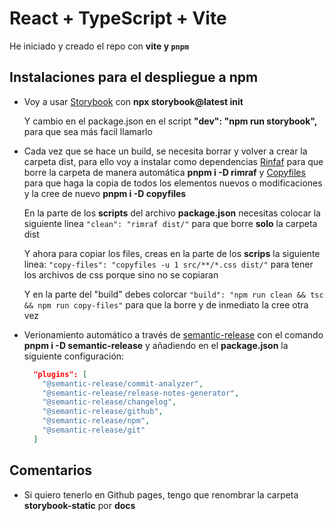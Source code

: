 # React + TypeScript + Vite

He iniciado y creado el repo con **vite y `pnpm`**

## Instalaciones para el despliegue a npm

- Voy a usar [Storybook](https://storybook.js.org/docs/react/get-started/install) con **npx storybook@latest init**
  
  Y cambio en el package.json en el script **"dev": "npm run storybook",** para que sea más facil llamarlo

- Cada vez que se hace un build, se necesita borrar y volver a crear la carpeta dist, para ello voy a instalar como dependencias [Rinfaf](https://www.npmjs.com/package/rimraf) para que borre la carpeta de manera automática **pnpm i -D rimraf** y [Copyfiles](https://www.npmjs.com/package/copyfiles) para que haga la copia de todos los elementos nuevos o modificaciones y la cree de nuevo **pnpm i -D copyfiles**

  En la parte de los **scripts** del archivo **package.json** necesitas colocar la siguiente linea `"clean": "rimraf dist/"` para que borre **solo** la carpeta dist

  Y ahora para copiar los files, creas en la parte de los **scrips** la siguiente linea: `"copy-files": "copyfiles -u 1 src/**/*.css dist/"` para tener los archivos de css porque sino no se copiaran
  
  Y en la parte del "build" debes colorcar `"build": "npm run clean && tsc && npm run copy-files"` para que la borre y de inmediato la cree otra vez

- Verionamiento automático a través de [semantic-release](https://www.npmjs.com/package/semantic-release) con el comando **pnpm i -D semantic-release** y añadiendo en el **package.json** la siguiente configuración:

  ```json
    "plugins": [
      "@semantic-release/commit-analyzer",
      "@semantic-release/release-notes-generator",
      "@semantic-release/changelog",
      "@semantic-release/github",
      "@semantic-release/npm",
      "@semantic-release/git"
    ]
  ```

## Comentarios

- Si quiero tenerlo en Github pages, tengo que renombrar la carpeta **storybook-static** por **docs**
